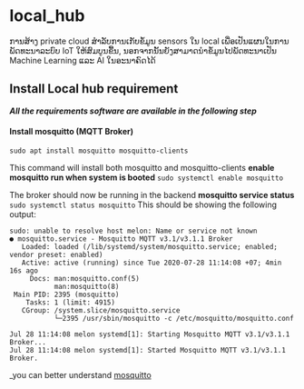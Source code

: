 # local_hub
ການສ້າງ private cloud ສຳລັບການເກັບຂໍ້ມູນ sensors ໃນ local ເພື່ອເປັນແຜນໃນການພັດທະນາລະບົບ IoT ໃຫ້ສົມບູນຂື້ນ, ນອກຈາກນັ້ນຍັງສາມາດນຳຂໍ້ມູນໄປພັດທະນາເປັນ Machine Learning ແລະ AI ໃນອະນາຄົດໄດ້

## Install Local hub requirement
**_All the requirements software are available in the following step_**
#### Install mosquitto (MQTT Broker)
`sudo apt install mosquitto mosquitto-clients`

This command will install both mosquitto and mosquitto-clients
**enable mosquitto run when system is booted**
`sudo systemctl enable mosquitto`

The broker should now be running in the backend
**mosquitto service status**
`sudo systemctl status mosquitto`
This should be showing the following output:
```pi@melon:~ $ sudo systemctl status mosquitto
sudo: unable to resolve host melon: Name or service not known
● mosquitto.service - Mosquitto MQTT v3.1/v3.1.1 Broker
   Loaded: loaded (/lib/systemd/system/mosquitto.service; enabled; vendor preset: enabled)
   Active: active (running) since Tue 2020-07-28 11:14:08 +07; 4min 16s ago
     Docs: man:mosquitto.conf(5)
           man:mosquitto(8)
 Main PID: 2395 (mosquitto)
    Tasks: 1 (limit: 4915)
   CGroup: /system.slice/mosquitto.service
           └─2395 /usr/sbin/mosquitto -c /etc/mosquitto/mosquitto.conf

Jul 28 11:14:08 melon systemd[1]: Starting Mosquitto MQTT v3.1/v3.1.1 Broker...
Jul 28 11:14:08 melon systemd[1]: Started Mosquitto MQTT v3.1/v3.1.1 Broker.
```

_you can better understand [mosquitto](https://mosquitto.org/)

